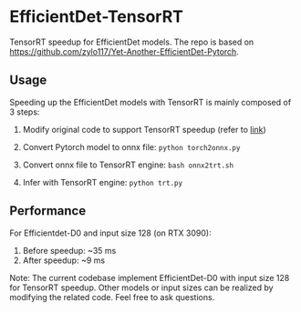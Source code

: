 # EfficientDet-TensorRT

TensorRT speedup for EfficientDet models. The repo is based on https://github.com/zylo117/Yet-Another-EfficientDet-Pytorch.

## Usage

Speeding up the EfficientDet models with TensorRT is mainly composed of 3 steps:

1. Modify original code to support TensorRT speedup (refer to [link](https://github.com/zylo117/Yet-Another-EfficientDet-Pytorch/issues/29#issuecomment-618904458))

2. Convert Pytorch model to onnx file: `python torch2onnx.py`

3. Convert onnx file to TensorRT engine: `bash onnx2trt.sh`

4. Infer with TensorRT engine: `python trt.py`

## Performance

For Efficientdet-D0 and input size 128 (on RTX 3090):

1. Before speedup: ~35 ms 
2. After speedup: ~9 ms

Note: The current codebase implement EfficientDet-D0 with input size 128 for TensorRT speedup. Other models or input sizes can be realized by modifying the related code. Feel free to ask questions.